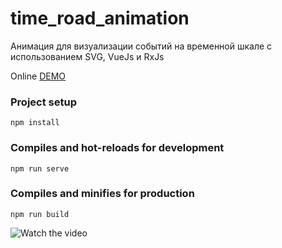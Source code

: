 # time_road_animation
Анимация для визуализации событий на временной шкале с использованием SVG, VueJs и RxJs

Online [DEMO](https://DmitriBelski.github.io/timeline_animation)

### Project setup
```
npm install
```

### Compiles and hot-reloads for development
```
npm run serve
```

### Compiles and minifies for production
```
npm run build
```
![Watch the video](usage_example.gif)
